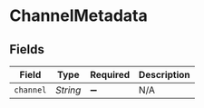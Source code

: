# ChannelMetadata


## Fields

| Field              | Type               | Required           | Description        |
| ------------------ | ------------------ | ------------------ | ------------------ |
| `channel`          | *String*           | :heavy_minus_sign: | N/A                |